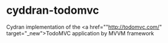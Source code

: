 # cyddran-todomvc
Cydran implementation of the <a href=""http://todomvc.com/" target="_new">TodoMVC application</a> by MVVM framework
